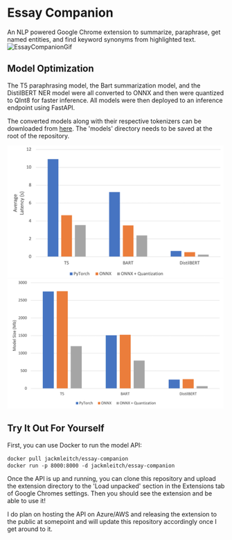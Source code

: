# Essay Companion
An NLP powered Google Chrome extension to summarize, paraphrase, get named entities, and find keyword synonyms from highlighted text.
![EssayCompanionGif](https://github.com/jackmleitch/EssayCompanion/blob/main/extension/assets/icons/Essay%20Companion%20Demo%20(short).gif)

## Model Optimization
The T5 paraphrasing model, the Bart summarization model, and the DistilBERT NER model were all converted to ONNX and then were quantized to QInt8 for faster inference. All models were then deployed to an inference endpoint using FastAPI. 

The converted models along with their respective tokenizers can be downloaded from [here](https://drive.google.com/drive/folders/1_5FM97b717669T24vRv4fmU8W1Cwr8uO?usp=sharing). The 'models' directory needs to be saved at the root of the repository. 

<p float="left">
  <img src="https://github.com/jackmleitch/EssayCompanion/blob/main/extension/assets/icons/model_latency.png" width="500" /> 
  <img src="https://github.com/jackmleitch/EssayCompanion/blob/main/extension/assets/icons/model_size.png" width="500" />
</p>

## Try It Out For Yourself
First, you can use Docker to run the model API: 
```
docker pull jackmleitch/essay-companion
docker run -p 8000:8000 -d jackmleitch/essay-companion
```
Once the API is up and running, you can clone this repository and upload the extension directory to the 'Load unpacked' section in the Extensions tab of Google Chromes settings. Then you should see the extension and be able to use it! 

I do plan on hosting the API on Azure/AWS and releasing the extension to the public at somepoint and will update this repository accordingly once I get around to it. 
